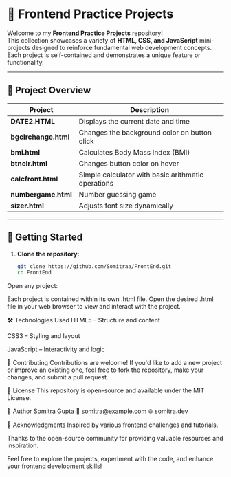 # 🎨 Frontend Practice Projects

Welcome to my **Frontend Practice Projects** repository!  
This collection showcases a variety of **HTML, CSS, and JavaScript** mini-projects designed to reinforce fundamental web development concepts. Each project is self-contained and demonstrates a unique feature or functionality.

---

## 📁 Project Overview

| Project               | Description                                      |
|-----------------------|--------------------------------------------------|
| **DATE2.HTML**        | Displays the current date and time               |
| **bgclrchange.html**  | Changes the background color on button click     |
| **bmi.html**          | Calculates Body Mass Index (BMI)                 |
| **btnclr.html**       | Changes button color on hover                    |
| **calcfront.html**    | Simple calculator with basic arithmetic operations |
| **numbergame.html**   | Number guessing game                             |
| **sizer.html**        | Adjusts font size dynamically                    |

---

## 🚀 Getting Started

1. **Clone the repository:**

   ```bash
   git clone https://github.com/Somitraa/FrontEnd.git
   cd FrontEnd
Open any project:

Each project is contained within its own .html file. Open the desired .html file in your web browser to view and interact with the project.

🛠️ Technologies Used
HTML5 – Structure and content

CSS3 – Styling and layout

JavaScript – Interactivity and logic

🤝 Contributing
Contributions are welcome! If you'd like to add a new project or improve an existing one, feel free to fork the repository, make your changes, and submit a pull request.

📄 License
This repository is open-source and available under the MIT License.

👤 Author
Somitra Gupta
📧 somitra@example.com
🌐 somitra.dev

🔗 Acknowledgments
Inspired by various frontend challenges and tutorials.

Thanks to the open-source community for providing valuable resources and inspiration.

Feel free to explore the projects, experiment with the code, and enhance your frontend development skills!
